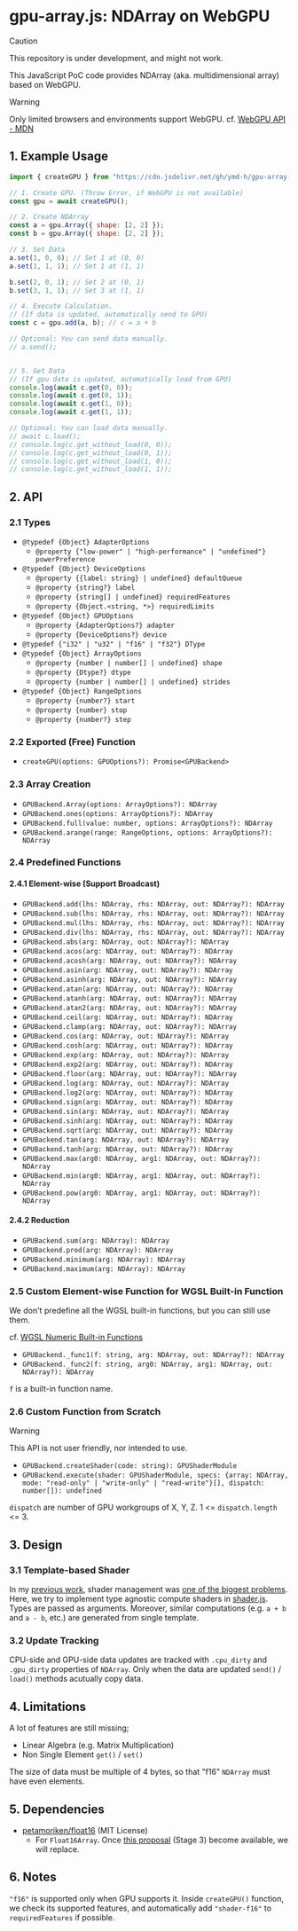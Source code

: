 # gpu-array.js: NDArray on WebGPU

> [!CAUTION]
> This repository is under development, and might not work.

This JavaScript PoC code provides NDArray
(aka. multidimensional array) based on WebGPU.


> [!WARNING]
> Only limited browsers and environments support WebGPU.
> cf. [WebGPU API - MDN](https://developer.mozilla.org/en-US/docs/Web/API/WebGPU_API#browser_compatibility)



## 1. Example Usage

```javascript
import { createGPU } from "https://cdn.jsdelivr.net/gh/ymd-h/gpu-array-js/gpu-array.js";

// 1. Create GPU. (Throw Error, if WebGPU is not available)
const gpu = await createGPU();

// 2. Create NDArray
const a = gpu.Array({ shape: [2, 2] });
const b = gpu.Array({ shape: [2, 2] });

// 3. Set Data
a.set(1, 0, 0); // Set 1 at (0, 0)
a.set(1, 1, 1); // Set 1 at (1, 1)

b.set(2, 0, 1); // Set 2 at (0, 1)
b.set(3, 1, 1); // Set 3 at (1, 1)

// 4. Execute Calculation.
// (If data is updated, automatically send to GPU)
const c = gpu.add(a, b); // c = a + b

// Optional: You can send data manually.
// a.send();


// 5. Get Data
// (If gpu data is updated, automatically load from GPU)
console.log(await c.get(0, 0));
console.log(await c.get(0, 1));
console.log(await c.get(1, 0));
console.log(await c.get(1, 1));

// Optional: You can load data manually.
// await c.load();
// console.log(c.get_without_load(0, 0));
// console.log(c.get_without_load(0, 1));
// console.log(c.get_without_load(1, 0));
// console.log(c.get_without_load(1, 1));
```

## 2. API
### 2.1 Types
- `@typedef {Object} AdapterOptions`
  - `@property {"low-power" | "high-performance" | "undefined"} powerPreference`
- `@typedef {Object} DeviceOptions`
  - `@property {{label: string} | undefined} defaultQueue`
  - `@property {string?} label`
  - `@property {string[] | undefined} requiredFeatures`
  - `@property {Object.<string, *>} requiredLimits`
- `@typedef {Object} GPUOptions`
  - `@property {AdapterOptions?} adapter`
  - `@property {DeviceOptions?} device`
- `@typedef {"i32" | "u32" | "f16" | "f32"} DType`
- `@typedef {Object} ArrayOptions`
  - `@property {number | number[] | undefined} shape`
  - `@property {Dtype?} dtype`
  - `@property {number | number[] | undefined} strides`
- `@typedef {Object} RangeOptions`
  - `@property {number?} start`
  - `@property {number} stop`
  - `@property {number?} step`


### 2.2 Exported (Free) Function
- `createGPU(options: GPUOptions?): Promise<GPUBackend>`


### 2.3 Array Creation
- `GPUBackend.Array(options: ArrayOptions?): NDArray`
- `GPUBackend.ones(options: ArrayOptions?): NDArray`
- `GPUBackend.full(value: number, options: ArrayOptions?): NDArray`
- `GPUBackend.arange(range: RangeOptions, options: ArrayOptions?): NDArray`


### 2.4 Predefined Functions
#### 2.4.1 Element-wise (Support Broadcast)

- `GPUBackend.add(lhs: NDArray, rhs: NDArray, out: NDArray?): NDArray`
- `GPUBackend.sub(lhs: NDArray, rhs: NDArray, out: NDArray?): NDArray`
- `GPUBackend.mul(lhs: NDArray, rhs: NDArray, out: NDArray?): NDArray`
- `GPUBackend.div(lhs: NDArray, rhs: NDArray, out: NDArray?): NDArray`
- `GPUBackend.abs(arg: NDArray, out: NDArray?): NDArray`
- `GPUBackend.acos(arg: NDArray, out: NDArray?): NDArray`
- `GPUBackend.acosh(arg: NDArray, out: NDArray?): NDArray`
- `GPUBackend.asin(arg: NDArray, out: NDArray?): NDArray`
- `GPUBackend.asinh(arg: NDArray, out: NDArray?): NDArray`
- `GPUBackend.atan(arg: NDArray, out: NDArray?): NDArray`
- `GPUBackend.atanh(arg: NDArray, out: NDArray?): NDArray`
- `GPUBackend.atan2(arg: NDArray, out: NDArray?): NDArray`
- `GPUBackend.ceil(arg: NDArray, out: NDArray?): NDArray`
- `GPUBackend.clamp(arg: NDArray, out: NDArray?): NDArray`
- `GPUBackend.cos(arg: NDArray, out: NDArray?): NDArray`
- `GPUBackend.cosh(arg: NDArray, out: NDArray?): NDArray`
- `GPUBackend.exp(arg: NDArray, out: NDArray?): NDArray`
- `GPUBackend.exp2(arg: NDArray, out: NDArray?): NDArray`
- `GPUBackend.floor(arg: NDArray, out: NDArray?): NDArray`
- `GPUBackend.log(arg: NDArray, out: NDArray?): NDArray`
- `GPUBackend.log2(arg: NDArray, out: NDArray?): NDArray`
- `GPUBackend.sign(arg: NDArray, out: NDArray?): NDArray`
- `GPUBackend.sin(arg: NDArray, out: NDArray?): NDArray`
- `GPUBackend.sinh(arg: NDArray, out: NDArray?): NDArray`
- `GPUBackend.sqrt(arg: NDArray, out: NDArray?): NDArray`
- `GPUBackend.tan(arg: NDArray, out: NDArray?): NDArray`
- `GPUBackend.tanh(arg: NDArray, out: NDArray?): NDArray`
- `GPUBackend.max(arg0: NDArray, arg1: NDArray, out: NDArray?): NDArray`
- `GPUBackend.min(arg0: NDArray, arg1: NDArray, out: NDArray?): NDArray`
- `GPUBackend.pow(arg0: NDArray, arg1: NDArray, out: NDArray?): NDArray`

#### 2.4.2 Reduction

- `GPUBackend.sum(arg: NDArray): NDArray`
- `GPUBackend.prod(arg: NDArray): NDArray`
- `GPUBackend.minimum(arg: NDArray): NDArray`
- `GPUBackend.maximum(arg: NDArray): NDArray`


### 2.5 Custom Element-wise Function for WGSL Built-in Function
We don't predefine all the WGSL built-in functions,
but you can still use them.

cf. [WGSL Numeric Built-in Functions](https://gpuweb.github.io/gpuweb/wgsl/#numeric-builtin-functions)

- `GPUBackend._func1(f: string, arg: NDArray, out: NDArray?): NDArray`
- `GPUBackend._func2(f: string, arg0: NDArray, arg1: NDArray, out: NDArray?): NDArray`

`f` is a built-in function name.


### 2.6 Custom Function from Scratch
> [!WARNING]
> This API is not user friendly, nor intended to use.

- `GPUBackend.createShader(code: string): GPUShaderModule`
- `GPUBackend.execute(shader: GPUShaderModule, specs: {array: NDArray, mode: "read-only" | "write-only" | "read-write"}[], dispatch: number[]): undefined`


`dispatch` are number of GPU workgroups of X, Y, Z. 1 <= `dispatch.length` <= 3.

## 3. Design

### 3.1 Template-based Shader
In my [previous work](https://github.com/ymd-h/vulkpy),
shader management was [one of the biggest problems](https://github.com/ymd-h/vulkpy/issues/2).
Here, we try to implement type agnostic compute shaders in [shader.js](https://github.com/ymd-h/gpu-array-js/blob/master/shader.js).
Types are passed as arguments.
Moreover, similar computations (e.g. `a + b` and `a - b`, etc.) are generated
from single template.


### 3.2 Update Tracking
CPU-side and GPU-side data updates are tracked with `.cpu_dirty` and `.gpu_dirty`
properties of `NDArray`.
Only when the data are updated `send()` / `load()` methods acutually copy data.



## 4. Limitations

A lot of features are still missing;

- Linear Algebra (e.g. Matrix Multiplication)
- Non Single Element `get()` / `set()`


The size of data must be multiple of 4 bytes,
so that "f16" `NDArray` must have even elements.


## 5. Dependencies
- [petamoriken/float16](https://github.com/petamoriken/float16) (MIT License)
  - For `Float16Array`. Once [this proposal](https://github.com/tc39/proposal-float16array) (Stage 3) become available, we will replace.


## 6. Notes

`"f16"` is supported only when GPU supports it.
Inside `createGPU()` function, we check its supported features,
and automatically add `"shader-f16"` to `requiredFeatures` if possible.

